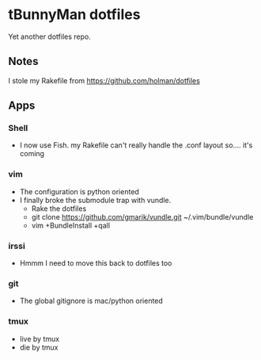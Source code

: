 # tBunnyMan dotfiles #
Yet another dotfiles repo.

## Notes ##
I stole my Rakefile from https://github.com/holman/dotfiles

## Apps ##
### Shell ###
* I now use Fish. my Rakefile can't really handle the .conf layout so.... it's coming

### vim ###
* The configuration is python oriented
* I finally broke the submodule trap with vundle.
  * Rake the dotfiles
  * git clone https://github.com/gmarik/vundle.git ~/.vim/bundle/vundle
  * vim +BundleInstall +qall

### irssi ###
* Hmmm I need to move this back to dotfiles too

### git ###
* The global gitignore is mac/python oriented

### tmux ###
* live by tmux
* die by tmux
